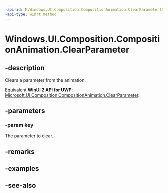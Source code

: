 ```yaml
---
-api-id: M:Windows.UI.Composition.CompositionAnimation.ClearParameter(System.String)
-api-type: winrt method
---
```


<!-- Method syntax
public void ClearParameter(System.String key)
-->

# Windows.UI.Composition.CompositionAnimation.ClearParameter

## -description
Clears a parameter from the animation.

Equivalent **WinUI 2 API for UWP**: [Microsoft.UI.Composition.CompositionAnimation.ClearParameter](/windows/winui/api/microsoft.ui.composition.compositionanimation.clearparameter).

## -parameters
### -param key
The parameter to clear.

## -remarks

## -examples

## -see-also
